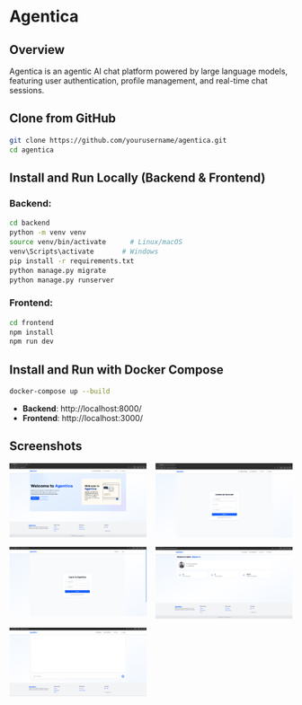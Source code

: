 # Agentica

## Overview  
Agentica is an agentic AI chat platform powered by large language models, featuring user authentication, profile management, and real-time chat sessions.

## Clone from GitHub  
```bash
git clone https://github.com/yourusername/agentica.git
cd agentica
```

## Install and Run Locally (Backend & Frontend)

### Backend:
```bash
cd backend
python -m venv venv
source venv/bin/activate      # Linux/macOS
venv\Scripts\activate       # Windows
pip install -r requirements.txt
python manage.py migrate
python manage.py runserver
```

### Frontend:
```bash
cd frontend
npm install
npm run dev
```

## Install and Run with Docker Compose
```bash
docker-compose up --build
```

- **Backend**: http://localhost:8000/  
- **Frontend**: http://localhost:3000/

## Screenshots

<div style="display: grid; grid-template-columns: repeat(auto-fit, minmax(200px, 1fr)); gap: 16px;">
  <img src="./screenshots/screenshot_1.png" alt="Screenshot 1" />
  <img src="./screenshots/screenshot_2.png" alt="Screenshot 2" />
  <img src="./screenshots/screenshot_3.png" alt="Screenshot 3" />
  <img src="./screenshots/screenshot_4.png" alt="Screenshot 4" />
  <img src="./screenshots/screenshot_5.png" alt="Screenshot 5" />
</div>